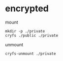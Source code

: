 # encrypted

mount

```
mkdir -p ./private
cryfs ./public ./private
```

unmount

```
cryfs-unmount ./private
```
